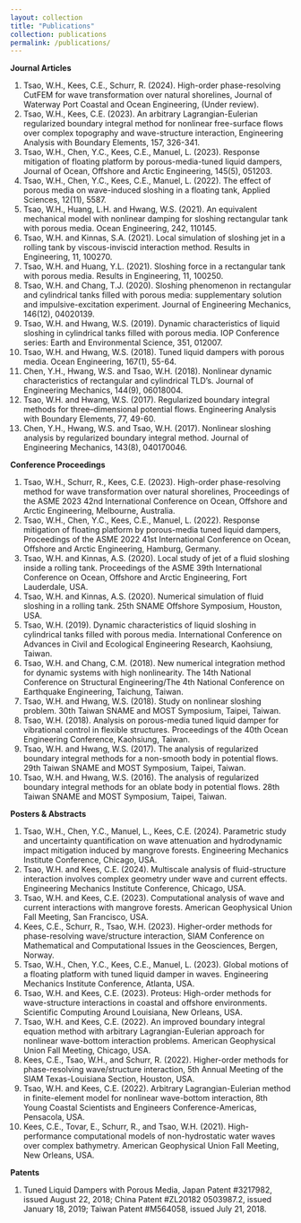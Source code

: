 ```yaml
---
layout: collection
title: "Publications"
collection: publications
permalink: /publications/
---
```


**Journal Articles**
1.	Tsao, W.H., Kees, C.E., Schurr, R. (2024). High-order phase-resolving CutFEM for wave transformation over natural shorelines, Journal of Waterway Port Coastal and Ocean Engineering, (Under review).
2.	Tsao, W.H., Kees, C.E. (2023). An arbitrary Lagrangian-Eulerian regularized boundary integral method for nonlinear free-surface flows over complex topography and wave-structure interaction, Engineering Analysis with Boundary Elements, 157, 326-341.
3.	Tsao, W.H., Chen, Y.C., Kees, C.E., Manuel, L. (2023). Response mitigation of floating platform by porous-media-tuned liquid dampers, Journal of Ocean, Offshore and Arctic Engineering, 145(5), 051203.
4.	Tsao, W.H., Chen, Y.C., Kees, C.E., Manuel, L. (2022). The effect of porous media on wave-induced sloshing in a floating tank, Applied Sciences, 12(11), 5587.
5.	Tsao, W.H., Huang, L.H. and Hwang, W.S. (2021). An equivalent mechanical model with nonlinear damping for sloshing rectangular tank with porous media. Ocean Engineering, 242, 110145.
6.	Tsao, W.H. and Kinnas, S.A. (2021). Local simulation of sloshing jet in a rolling tank by viscous-inviscid interaction method. Results in Engineering, 11, 100270.
7.	Tsao, W.H. and Huang, Y.L. (2021). Sloshing force in a rectangular tank with porous media. Results in Engineering, 11, 100250.
8.	Tsao, W.H. and Chang, T.J. (2020). Sloshing phenomenon in rectangular and cylindrical tanks filled with porous media: supplementary solution and impulsive-excitation experiment. Journal of Engineering Mechanics, 146(12), 04020139.
9.	Tsao, W.H. and Hwang, W.S. (2019). Dynamic characteristics of liquid sloshing in cylindrical tanks filled with porous media. IOP Conference series: Earth and Environmental Science, 351, 012007.
10.	Tsao, W.H. and Hwang, W.S. (2018). Tuned liquid dampers with porous media. Ocean Engineering, 167(1), 55-64.
11.	Chen, Y.H., Hwang, W.S. and Tsao, W.H. (2018). Nonlinear dynamic characteristics of rectangular and cylindrical TLD’s. Journal of Engineering Mechanics, 144(9), 06018004.
12.	Tsao, W.H. and Hwang, W.S. (2017). Regularized boundary integral methods for three–dimensional potential flows. Engineering Analysis with Boundary Elements, 77, 49-60.
13.	Chen, Y.H., Hwang, W.S. and Tsao, W.H. (2017). Nonlinear sloshing analysis by regularized boundary integral method. Journal of Engineering Mechanics, 143(8), 040170046.

**Conference Proceedings**
1.	Tsao, W.H., Schurr, R., Kees, C.E. (2023). High-order phase-resolving method for wave transformation over natural shorelines, Proceedings of the ASME 2023 42nd International Conference on Ocean, Offshore and Arctic Engineering, Melbourne, Australia.
2.	Tsao, W.H., Chen, Y.C., Kees, C.E., Manuel, L. (2022). Response mitigation of floating platform by porous-media tuned liquid dampers, Proceedings of the ASME 2022 41st International Conference on Ocean, Offshore and Arctic Engineering, Hamburg, Germany.
3.	Tsao, W.H. and Kinnas, A.S. (2020). Local study of jet of a fluid sloshing inside a rolling tank. Proceedings of the ASME 39th International Conference on Ocean, Offshore and Arctic Engineering, Fort Lauderdale, USA.
4.	Tsao, W.H. and Kinnas, A.S. (2020). Numerical simulation of fluid sloshing in a rolling tank. 25th SNAME Offshore Symposium, Houston, USA.
5.	Tsao, W.H. (2019). Dynamic characteristics of liquid sloshing in cylindrical tanks filled with porous media. International Conference on Advances in Civil and Ecological Engineering Research, Kaohsiung, Taiwan.
6.	Tsao, W.H. and Chang, C.M. (2018). New numerical integration method for dynamic systems with high nonlinearity. The 14th National Conference on Structural Engineering/The 4th National Conference on Earthquake Engineering, Taichung, Taiwan.
7.	Tsao, W.H. and Hwang, W.S. (2018). Study on nonlinear sloshing problem. 30th Taiwan SNAME and MOST Symposium, Taipei, Taiwan.
8.	Tsao, W.H. (2018). Analysis on porous-media tuned liquid damper for vibrational control in flexible structures. Proceedings of the 40th Ocean Engineering Conference, Kaohsiung, Taiwan.
9.	Tsao, W.H. and Hwang, W.S. (2017). The analysis of regularized boundary integral methods for a non-smooth body in potential flows. 29th Taiwan SNAME and MOST Symposium, Taipei, Taiwan.
10.	Tsao, W.H. and Hwang, W.S. (2016). The analysis of regularized boundary integral methods for an oblate body in potential flows. 28th Taiwan SNAME and MOST Symposium, Taipei, Taiwan.

**Posters & Abstracts**
1.	Tsao, W.H., Chen, Y.C., Manuel, L., Kees, C.E. (2024). Parametric study and uncertainty quantification on wave attenuation and hydrodynamic impact mitigation induced by mangrove forests. Engineering Mechanics Institute Conference, Chicago, USA.
2.	Tsao, W.H. and Kees, C.E. (2024). Multiscale analysis of fluid-structure interaction involves complex geometry under wave and current effects. Engineering Mechanics Institute Conference, Chicago, USA.
3.	Tsao, W.H. and Kees, C.E. (2023). Computational analysis of wave and current interactions with mangrove forests. American Geophysical Union Fall Meeting, San Francisco, USA. 
4.	Kees, C.E., Schurr, R., Tsao, W.H. (2023). Higher-order methods for phase-resolving wave/structure interaction, SIAM Conference on Mathematical and Computational Issues in the Geosciences, Bergen, Norway.
5.	Tsao, W.H., Chen, Y.C., Kees, C.E., Manuel, L. (2023). Global motions of a floating platform with tuned liquid damper in waves. Engineering Mechanics Institute Conference, Atlanta, USA.
6.	Tsao, W.H. and Kees, C.E. (2023). Proteus: High-order methods for wave-structure interactions in coastal and offshore environments. Scientific Computing Around Louisiana, New Orleans, USA.
7.	Tsao, W.H. and Kees, C.E. (2022). An improved boundary integral equation method with arbitrary Lagrangian-Eulerian approach for nonlinear wave-bottom interaction problems. American Geophysical Union Fall Meeting, Chicago, USA. 
8.	Kees, C.E., Tsao, W.H., and Schurr, R. (2022). Higher-order methods for phase-resolving wave/structure interaction, 5th Annual Meeting of the SIAM Texas-Louisiana Section, Houston, USA.
9.	Tsao, W.H. and Kees, C.E. (2022). Arbitrary Lagrangian-Eulerian method in finite-element model for nonlinear wave-bottom interaction, 8th Young Coastal Scientists and Engineers Conference-Americas, Pensacola, USA.
10.	Kees, C.E., Tovar, E., Schurr, R., and Tsao, W.H. (2021). High-performance computational models of non-hydrostatic water waves over complex bathymetry. American Geophysical Union Fall Meeting, New Orleans, USA.

**Patents**
1.	Tuned Liquid Dampers with Porous Media, Japan Patent #3217982, issued August 22, 2018; China Patent #ZL20182 0503987.2, issued January 18, 2019; Taiwan Patent #M564058, issued July 21, 2018.
